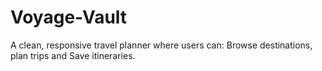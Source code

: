 # Voyage-Vault
A clean, responsive travel planner where users can: Browse destinations, plan trips and Save itineraries.
